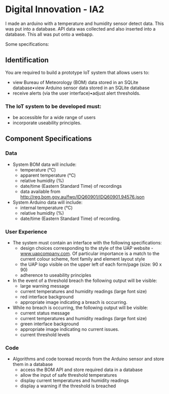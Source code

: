 # Digital Innovation - IA2
I made an arduino with a temperature and humidity sensor detect data. This was put into a database. API data was collected and also inserted into a database. This all was put onto a webapp.

Some specifications:

## Identification

You are required to build a prototype IoT system that allows users to:

- view Bureau of Meteorology (BOM) data stored in an SQLite database•view Arduino sensor data stored in an SQLite database
- receive alerts (via the user interface)•adjust alert thresholds.

### The IoT system to be developed must:
- be accessible for a wide range of users
- incorporate useability principles.

## Component Specifications
### Data
- System BOM data will include:
  - temperature (°C)
  - apparent temperature (°C)
  - relative humidity (%)
  - date/time (Eastern Standard Time) of recordings
  - data available from http://reg.bom.gov.au/fwo/IDQ60901/IDQ60901.94576.json
- System Arduino data will include:
  - internal temperature (°C)
  - relative humidity (%)
  - date/time (Eastern Standard Time) of recording.
### User Experience
- The system must contain an interface with the following specifications:
  - design choices corresponding to the style of the UAP website - www.uapcompany.com. Of particular importance is a match to the current colour
scheme, font family and element layout style
  - the UAP logo visible on the upper left of each form/page (size: 90 x 90)
  - adherence to useability principles
- In the event of a threshold breach the following output will be visible:
  - large warning message
  - current temperatures and humidity readings (large font size)
  - red interface background
  - appropriate image indicating a breach is occurring.
- While no breach is occurring, the following output will be visible:
  - current status message
  - current temperatures and humidity readings (large font size)
  - green interface background
  - appropriate image indicating no current issues.
  - current threshold levels
### Code
- Algorithms and code tooread records from the Arduino sensor and store them in a database
  - access the BOM API and store required data in a database
  - allow the input of safe threshold temperatures
  - display current temperatures and humidity readings
  - display a warning if the threshold is breached
#
